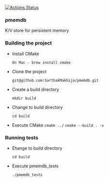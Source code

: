 [![Actions Status](https://github.com/SarthakMakhija/pmemdb/workflows/PmemCI/badge.svg)](https://github.com/SarthakMakhija/pmemdb/actions)

### pmemdb
K/V store for persistent memory

### Building the project
- Install CMake

    `On Mac - brew install cmake`

- Clone the project

    `git@github.com:SarthakMakhija/pmemdb.git`

- Create a build directory

    `mkdir build`

- Change to build directory

    `cd build`

- Execute CMake
    `cmake ../`
    `cmake --build . -v`

### Running tests

- Ehange to build directory

    `cd build`

- Execute pmemdb_tests

    `./pmemdb_tests`
